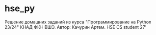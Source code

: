 # hse_py
Решение домашних заданий из курса "Программирование на Python 23/24" КНАД ФКН ВШЭ.
Автор: Качурин Артем. HSE CS student 27'
